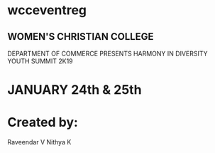 # wcceventreg

## WOMEN'S CHRISTIAN COLLEGE

DEPARTMENT OF COMMERCE
PRESENTS
HARMONY IN DIVERSITY
YOUTH SUMMIT 2K19

# JANUARY 24th & 25th

# Created by:
Raveendar V
Nithya K
